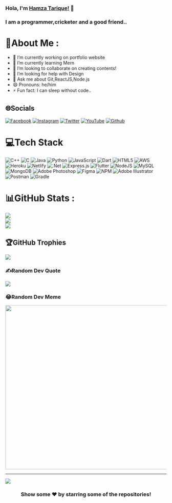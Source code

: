 ### Hola, I'm [Hamza Tarique!](https://mehar-it.github.io/hamza/) 👋
### I am a programmer,cricketer and a good friend..


# 💫About Me :
- 🔭 I’m currently working on portfolio website
- 🌱 I’m currently learning Mern
- 👯 I’m looking to collaborate on creating contents!
- 🤔 I’m looking for help with Design
- 💬 Ask me about Git,ReactJS,Node.js
- 😄 Pronouns: he/him
- ⚡ Fun fact: I can sleep without code..

## 🌐Socials
[![Facebook](https://img.shields.io/badge/Facebook-%231877F2.svg?logo=Facebook&logoColor=white)](https://facebook.com/hamzatariquearain1) [![Instagram](https://img.shields.io/badge/Instagram-%23E4405F.svg?logo=Instagram&logoColor=white)](https://instagram.com/hamza.arainpak) [![Twitter](https://img.shields.io/badge/Twitter-%231DA1F2.svg?logo=Twitter&logoColor=white)](https://twitter.com/HamzaTarique51) [![YouTube](https://img.shields.io/badge/YouTube-%23FF0000.svg?logo=YouTube&logoColor=white)](https://youtube.com/channel/UCYVmVG1YppIn-L3FQ_DQtHw) [![Github](https://img.shields.io/badge/Github-%23161b24.svg?logo=Github&logoColor=white)](https://github.com/Mehar-IT)

# 💻Tech Stack
![C++](https://img.shields.io/badge/c++-%2300599C.svg?style=flat&logo=c%2B%2B&logoColor=white) ![C](https://img.shields.io/badge/c-%2300599C.svg?style=flat&logo=c&logoColor=white) ![Java](https://img.shields.io/badge/java-%23ED8B00.svg?style=flat&logo=java&logoColor=white) ![Python](https://img.shields.io/badge/python-3670A0?style=flat&logo=python&logoColor=ffdd54) ![JavaScript](https://img.shields.io/badge/javascript-%23323330.svg?style=flat&logo=javascript&logoColor=%23F7DF1E) ![Dart](https://img.shields.io/badge/dart-%230175C2.svg?style=flat&logo=dart&logoColor=white) ![HTML5](https://img.shields.io/badge/html5-%23E34F26.svg?style=flat&logo=html5&logoColor=white) ![AWS](https://img.shields.io/badge/AWS-%23FF9900.svg?style=flat&logo=amazon-aws&logoColor=white) ![Heroku](https://img.shields.io/badge/heroku-%23430098.svg?style=flat&logo=heroku&logoColor=white) ![Netlify](https://img.shields.io/badge/netlify-%23000000.svg?style=flat&logo=netlify&logoColor=#00C7B7) ![.Net](https://img.shields.io/badge/.NET-5C2D91?style=flat&logo=.net&logoColor=white) ![Express.js](https://img.shields.io/badge/express.js-%23404d59.svg?style=flat&logo=express&logoColor=%2361DAFB) ![Flutter](https://img.shields.io/badge/Flutter-%2302569B.svg?style=flat&logo=Flutter&logoColor=white) ![NodeJS](https://img.shields.io/badge/node.js-6DA55F?style=flat&logo=node.js&logoColor=white) ![MySQL](https://img.shields.io/badge/mysql-%2300f.svg?style=flat&logo=mysql&logoColor=white) ![MongoDB](https://img.shields.io/badge/MongoDB-%234ea94b.svg?style=flat&logo=mongodb&logoColor=white) ![Adobe Photoshop](https://img.shields.io/badge/adobephotoshop-%2331A8FF.svg?style=flat&logo=adobephotoshop&logoColor=white) 	![Figma](https://img.shields.io/badge/figma-%23F24E1E.svg?style=flat&logo=figma&logoColor=white) ![NPM](https://img.shields.io/badge/NPM-%23000000.svg?style=flat&logo=npm&logoColor=white) ![Adobe Illustrator](https://img.shields.io/badge/adobeillustrator-%23FF9A00.svg?style=flat&logo=adobeillustrator&logoColor=white) ![Postman](https://img.shields.io/badge/Postman-FF6C37?style=flat&logo=postman&logoColor=white) ![Gradle](https://img.shields.io/badge/Gradle-02303A.svg?style=flat&logo=Gradle&logoColor=white)
# 📊GitHub Stats :
![](https://github-readme-stats.vercel.app/api?username=Mehar-IT&theme=radical&hide_border=false&include_all_commits=true&count_private=false)<br/>
![](https://github-readme-streak-stats.herokuapp.com/?user=Mehar-IT&theme=radical&hide_border=false)<br/>
![](https://github-readme-stats.vercel.app/api/top-langs/?username=Mehar-IT&theme=radical&hide_border=false&include_all_commits=false&count_private=false&layout=compact)

## 🏆GitHub Trophies
![](https://github-profile-trophy.vercel.app/?username=mehar-it&theme=darkhub&no-frame=false&no-bg=false&margin-w=4)

### ✍️Random Dev Quote
![](https://quotes-github-readme.vercel.app/api?type=horizontal&theme=radical)

### 😂Random Dev Meme
<img src="https://random-memer.herokuapp.com/" width="512px"/>

---
[![](https://visitcount.itsvg.in/api?id=Mehar-IT&icon=0&color=11)](https://visitcount.itsvg.in)  

<div align="center">

### Show some ❤️ by starring some of the repositories!

</div>





